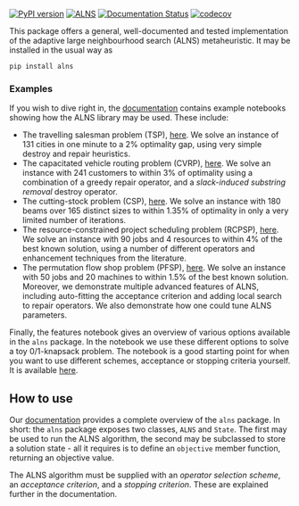 [![PyPI version](https://badge.fury.io/py/alns.svg)](https://badge.fury.io/py/alns)
[![ALNS](https://github.com/N-Wouda/ALNS/actions/workflows/alns.yaml/badge.svg)](https://github.com/N-Wouda/ALNS/actions/workflows/alns.yaml)
[![Documentation Status](https://readthedocs.org/projects/alns/badge/?version=latest)](https://alns.readthedocs.io/en/latest/?badge=latest)
[![codecov](https://codecov.io/gh/N-Wouda/ALNS/branch/master/graph/badge.svg)](https://codecov.io/gh/N-Wouda/ALNS)

This package offers a general, well-documented and tested
implementation of the adaptive large neighbourhood search (ALNS)
metaheuristic. It may be installed in the usual way as
```
pip install alns
```

### Examples
If you wish to dive right in, the [documentation][1] contains example notebooks
showing how the ALNS library may be used. These include:

- The travelling salesman problem (TSP), [here][2]. We solve an instance of 131
  cities in one minute to a 2% optimality gap, using very simple destroy and
  repair heuristics.
- The capacitated vehicle routing problem (CVRP), [here][8]. We solve an 
  instance with 241 customers to within 3% of optimality using a combination
  of a greedy repair operator, and a _slack-induced substring removal_ destroy
  operator.
- The cutting-stock problem (CSP), [here][4]. We solve an instance with
  180 beams over 165 distinct sizes to within 1.35% of optimality in
  only a very limited number of iterations.
- The resource-constrained project scheduling problem (RCPSP), [here][6]. We solve 
  an instance with 90 jobs and 4 resources to within 4% of the best known solution,
  using a number of different operators and enhancement techniques from the 
  literature.
- The permutation flow shop problem (PFSP), [here][9]. We solve an instance with
  50 jobs and 20 machines to within 1.5% of the best known solution. Moreover,
  we demonstrate multiple advanced features of ALNS, including auto-fitting the
  acceptance criterion and adding local search to repair operators. We also
  demonstrate how one could tune ALNS parameters.

Finally, the features notebook gives an overview of various options available 
in the `alns` package. In the notebook we use these different options to solve
a toy 0/1-knapsack problem. The notebook is a good starting point for when you
want to use different schemes, acceptance or stopping criteria yourself. It is
available [here][5].

## How to use
Our [documentation][1] provides a complete overview of the `alns` package. In 
short: the `alns` package exposes two classes, `ALNS` and `State`. The first
may be used to run the ALNS algorithm, the second may be subclassed to
store a solution state - all it requires is to define an `objective`
member function, returning an objective value.

The ALNS algorithm must be supplied with an _operator selection scheme_, an
_acceptance criterion_, and a _stopping criterion_. These are explained further
in the documentation.

[1]: https://alns.readthedocs.io/en/latest/
[2]: https://alns.readthedocs.io/en/latest/examples/travelling_salesman_problem.html
[4]: https://alns.readthedocs.io/en/latest/examples/cutting_stock_problem.html
[5]: https://alns.readthedocs.io/en/latest/examples/alns_features.html
[6]: https://alns.readthedocs.io/en/latest/examples/resource_constrained_project_scheduling_problem.html
[8]: https://alns.readthedocs.io/en/latest/examples/capacitated_vehicle_routing_problem.html
[9]: https://alns.readthedocs.io/en/latest/examples/permutation_flow_shop_problem.html
